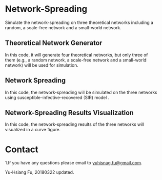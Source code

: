 # Network-Spreading
Simulate the network-spreading on three theoretical networks including a random, a scale-free network and a small-world network.

## Theoretical Network Generator
In this code, it will generate four theoretical networks, but only three of them (e.g., a random network, a scale-free network and a small-world network) will be used for simulation.

## Network Spreading
In this code, the network-spreading will be simulated on the three networks using susceptible–infective–recovered (SIR) model .<br />

## Network-Spreading Results Visualization
In this code, the network-spreading results of the three networks will visualized in a curve figure.<br />

# Contact
1.If you have any questions please email to yuhisnag.fu@gmail.com.<br />

Yu-Hsiang Fu, 20180322 updated.

